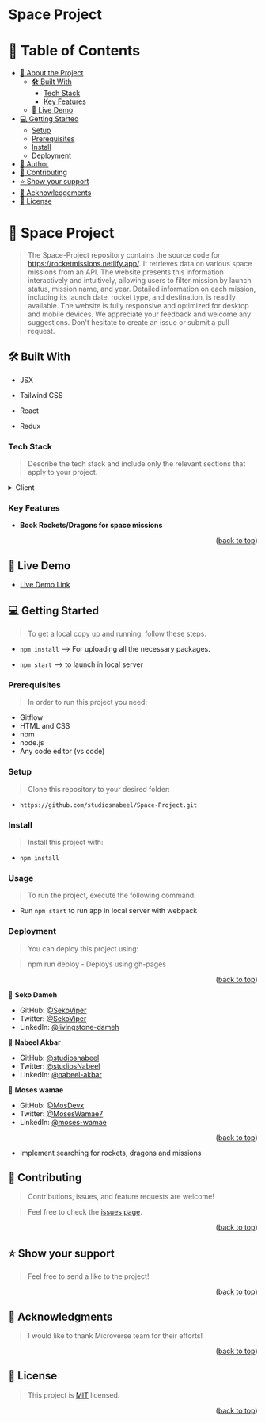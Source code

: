 # Space Project

<a name="readme-top"></a>

<!-- TABLE OF CONTENTS -->

# 📗 Table of Contents

- [📖 About the Project](#about-project)
  - [🛠 Built With](#built-with)
    - [Tech Stack](#tech-stack)
    - [Key Features](#key-features)
  - [🚀 Live Demo](#live-demo)
- [💻 Getting Started](#getting-started)
  - [Setup](#setup)
  - [Prerequisites](#prerequisites)
  - [Install](#install)
  - [Deployment](#triangular_flag_on_post-deployment)
- [👥 Author](#author)
- [🤝 Contributing](#contributing)
- [⭐️ Show your support](#support)
- [🙏 Acknowledgements](#acknowledgements)
- [📝 License](#license)

<!-- PROJECT DESCRIPTION -->

# 📖 Space Project <a name="about-project"></a>

> The Space-Project repository contains the source code for https://rocketmissions.netlify.app/. It retrieves data on various space missions from an API. The website presents this information interactively and intuitively, allowing users to filter mission by launch status, mission name, and year. Detailed information on each mission, including its launch date, rocket type, and destination, is readily available. The website is fully responsive and optimized for desktop and mobile devices. We appreciate your feedback and welcome any suggestions. Don't hesitate to create an issue or submit a pull request.

## 🛠 Built With <a name="built-with"></a>

- JSX

- Tailwind CSS

- React 

- Redux


### Tech Stack <a name="tech-stack"></a>

> Describe the tech stack and include only the relevant sections that apply to your project.

<details>
  <summary>Client</summary>
  <ul>
    <li><a href="https://reactjs.org/">REACT</a></li>
    <li><a href="https://tailwindcss.com/">Tailwind CSS</a></li>
    <li><a href="https://reactjs.org/docs/introducing-jsx.html">JSX</a></li>
    <li><a href="https://redux.js.org/">Redux</a></li>
  </ul>
</details>


### Key Features <a name="key-features"></a>

- **Book Rockets/Dragons for space missions**

<p align="right">(<a href="#readme-top">back to top</a>)</p>

<!-- LIVE DEMO -->

## 🚀 Live Demo <a name="live-demo"></a>

- [Live Demo Link](https://rocketmissions.netlify.app)


## 💻 Getting Started <a name="getting-started"></a>

> To get a local copy up and running, follow these steps.

- `npm install` --> For uploading all the necessary packages.

- `npm start` --> to launch in local server


### Prerequisites

> In order to run this project you need:

- Gitflow
- HTML and CSS
- npm
- node.js
- Any code editor (vs code)

### Setup

> Clone this repository to your desired folder:

- `https://github.com/studiosnabeel/Space-Project.git`

### Install

> Install this project with:

- `npm install`

### Usage

> To run the project, execute the following command:

- Run `npm start` to run app in local server with webpack


### Deployment

> You can deploy this project using:

> npm run deploy - Deploys using gh-pages

<p align="right">(<a href="#readme-top">back to top</a>)</p>

<!-- AUTHOR -->

👤 **Seko Dameh**

- GitHub: [@SekoViper](https://github.com/SekoViper)
- Twitter: [@SekoViper](https://twitter.com/SekoViper)
- LinkedIn: [@livingstone-dameh](https://www.linkedin.com/in/livingstone-dameh)

👤 **Nabeel Akbar**

- GitHub: [@studiosnabeel](https://github.com/studiosnabeel)
- Twitter: [@studiosNabeel](https://twitter.com/StudiosNabeel)
- LinkedIn: [@nabeel-akbar](https://www.linkedin.com/in/studiosNabeel/)

👤 **Moses wamae**

- GitHub: [@MosDevx](https://github.com/MosDevx)
- Twitter: [@MosesWamae7](https://twitter.com/MosesWamae7)
- LinkedIn: [@moses-wamae](https://www.linkedin.com/in/moses-wamae/)

<p align="right">(<a href="#readme-top">back to top</a>)</p>

<!-- FUTURE FEATURES -->
- Implement searching for rockets, dragons and missions

<!-- CONTRIBUTING -->

## 🤝 Contributing <a name="contributing"></a>

> Contributions, issues, and feature requests are welcome!

> Feel free to check the [issues page](https://github.com/studiosnabeel/Space-Project/issues).

<p align="right">(<a href="#readme-top">back to top</a>)</p>

## ⭐️ Show your support <a name="support"></a>

> Feel free to send a like to the project!

<p align="right">(<a href="#readme-top">back to top</a>)</p>

## 🙏 Acknowledgments <a name="acknowledgements"></a>

> I would like to thank Microverse team for their efforts!

<p align="right">(<a href="#readme-top">back to top</a>)</p>

## 📝 License <a name="license"></a>

> This project is [MIT](./LICENSE) licensed.

<p align="right">(<a href="#readme-top">back to top</a>)</p>
